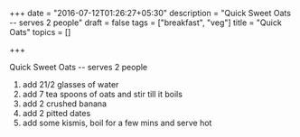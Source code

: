 +++
date = "2016-07-12T01:26:27+05:30"
description = "Quick Sweet Oats -- serves 2 people"
draft = false
tags = ["breakfast", "veg"]
title = "Quick Oats"
topics = []

+++

Quick Sweet Oats -- serves 2 people

1. add 21/2 glasses of water
2. add 7 tea spoons of oats and stir till it boils
3. add 2 crushed banana
4. add 2 pitted dates
5. add some kismis, boil for a few mins and serve hot